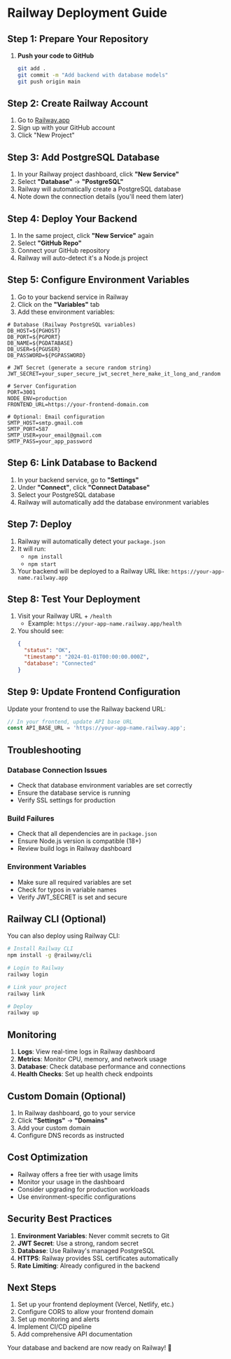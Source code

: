 # Railway Deployment Guide

## Step 1: Prepare Your Repository

1. **Push your code to GitHub**
   ```bash
   git add .
   git commit -m "Add backend with database models"
   git push origin main
   ```

## Step 2: Create Railway Account

1. Go to [Railway.app](https://railway.app)
2. Sign up with your GitHub account
3. Click "New Project"

## Step 3: Add PostgreSQL Database

1. In your Railway project dashboard, click **"New Service"**
2. Select **"Database"** → **"PostgreSQL"**
3. Railway will automatically create a PostgreSQL database
4. Note down the connection details (you'll need them later)

## Step 4: Deploy Your Backend

1. In the same project, click **"New Service"** again
2. Select **"GitHub Repo"**
3. Connect your GitHub repository
4. Railway will auto-detect it's a Node.js project

## Step 5: Configure Environment Variables

1. Go to your backend service in Railway
2. Click on the **"Variables"** tab
3. Add these environment variables:

```env
# Database (Railway PostgreSQL variables)
DB_HOST=${PGHOST}
DB_PORT=${PGPORT}
DB_NAME=${PGDATABASE}
DB_USER=${PGUSER}
DB_PASSWORD=${PGPASSWORD}

# JWT Secret (generate a secure random string)
JWT_SECRET=your_super_secure_jwt_secret_here_make_it_long_and_random

# Server Configuration
PORT=3001
NODE_ENV=production
FRONTEND_URL=https://your-frontend-domain.com

# Optional: Email configuration
SMTP_HOST=smtp.gmail.com
SMTP_PORT=587
SMTP_USER=your_email@gmail.com
SMTP_PASS=your_app_password
```

## Step 6: Link Database to Backend

1. In your backend service, go to **"Settings"**
2. Under **"Connect"**, click **"Connect Database"**
3. Select your PostgreSQL database
4. Railway will automatically add the database environment variables

## Step 7: Deploy

1. Railway will automatically detect your `package.json`
2. It will run:
   - `npm install`
   - `npm start`
3. Your backend will be deployed to a Railway URL like: `https://your-app-name.railway.app`

## Step 8: Test Your Deployment

1. Visit your Railway URL + `/health`
   - Example: `https://your-app-name.railway.app/health`
2. You should see:
   ```json
   {
     "status": "OK",
     "timestamp": "2024-01-01T00:00:00.000Z",
     "database": "Connected"
   }
   ```

## Step 9: Update Frontend Configuration

Update your frontend to use the Railway backend URL:

```typescript
// In your frontend, update API base URL
const API_BASE_URL = 'https://your-app-name.railway.app';
```

## Troubleshooting

### Database Connection Issues
- Check that database environment variables are set correctly
- Ensure the database service is running
- Verify SSL settings for production

### Build Failures
- Check that all dependencies are in `package.json`
- Ensure Node.js version is compatible (18+)
- Review build logs in Railway dashboard

### Environment Variables
- Make sure all required variables are set
- Check for typos in variable names
- Verify JWT_SECRET is set and secure

## Railway CLI (Optional)

You can also deploy using Railway CLI:

```bash
# Install Railway CLI
npm install -g @railway/cli

# Login to Railway
railway login

# Link your project
railway link

# Deploy
railway up
```

## Monitoring

1. **Logs**: View real-time logs in Railway dashboard
2. **Metrics**: Monitor CPU, memory, and network usage
3. **Database**: Check database performance and connections
4. **Health Checks**: Set up health check endpoints

## Custom Domain (Optional)

1. In Railway dashboard, go to your service
2. Click **"Settings"** → **"Domains"**
3. Add your custom domain
4. Configure DNS records as instructed

## Cost Optimization

- Railway offers a free tier with usage limits
- Monitor your usage in the dashboard
- Consider upgrading for production workloads
- Use environment-specific configurations

## Security Best Practices

1. **Environment Variables**: Never commit secrets to Git
2. **JWT Secret**: Use a strong, random secret
3. **Database**: Use Railway's managed PostgreSQL
4. **HTTPS**: Railway provides SSL certificates automatically
5. **Rate Limiting**: Already configured in the backend

## Next Steps

1. Set up your frontend deployment (Vercel, Netlify, etc.)
2. Configure CORS to allow your frontend domain
3. Set up monitoring and alerts
4. Implement CI/CD pipeline
5. Add comprehensive API documentation

Your database and backend are now ready on Railway! 🚀 